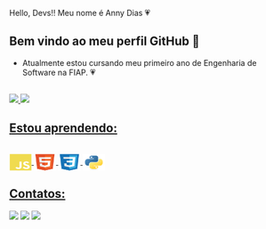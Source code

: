 
Hello, Devs!! Meu nome é Anny Dias 💗
## Bem vindo ao meu perfil GitHub 👋

- Atualmente estou cursando meu primeiro ano de Engenharia de Software na FIAP. 💗

##
<div>
   <a href="https://github.com/anny-dias">
   <img height="180em" src="https://github-readme-stats.vercel.app/api/top-langs/?username=anny-dias&layout=compact&langs_count=7&theme=dracula"/>
   <img height="180em" src="https://github-readme-stats.vercel.app/api?username=anny-dias&show_icons=true&theme=dracula&include_all_commits=true&count_private=true"/>
</div>
    
## Estou aprendendo:
<div style="display: inline_block"><br>
  <img align="center" alt="Rafa-Js" height="30" width="40" src="https://raw.githubusercontent.com/devicons/devicon/master/icons/javascript/javascript-plain.svg">
  <img align="center" alt="Rafa-HTML" height="30" width="40" src="https://raw.githubusercontent.com/devicons/devicon/master/icons/html5/html5-original.svg">
  <img align="center" alt="Rafa-CSS" height="30" width="40" src="https://raw.githubusercontent.com/devicons/devicon/master/icons/css3/css3-original.svg">
  <img align="center" alt="Rafa-Python" height="30" width="40" src="https://raw.githubusercontent.com/devicons/devicon/master/icons/python/python-original.svg">
</div>
     
## Contatos:
<div>
   <a href="https://instagram.com/nnydias" target="_blank"><img src="https://img.shields.io/badge/-Instagram-%23E4405F?style=for-the-badge&logo=instagram&logoColor=white" target="_blank"></a>
  <a href = "mailto:annydiascmd@gmail.com"><img src="https://img.shields.io/badge/Gmail-D14836?style=for-the-badge&logo=gmail&logoColor=white" target="_blank"></a>
  <a href="https://www.linkedin.com/in/anny-dias-a0a625267" target="_blank"><img src="https://img.shields.io/badge/-LinkedIn-%230077B5?style=for-the-badge&logo=linkedin&logoColor=white" target="_blank"></a> 
</div>
  
  
 
